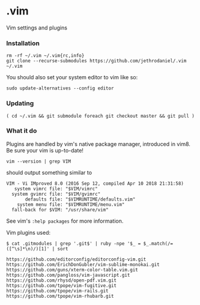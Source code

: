# .vim

Vim settings and plugins

### Installation

```
rm -rf ~/.vim ~/.vim{rc,info}
git clone --recurse-submodules https://github.com/jethrodaniel/.vim ~/.vim
```

You should also set your system editor to vim like so:

```
sudo update-alternatives --config editor
```

### Updating

```
( cd ~/.vim && git submodule foreach git checkout master && git pull )
```

### What it do

Plugins are handled by vim's native package manager, introduced in vim8. Be sure your vim is up-to-date!

```
vim --version | grep VIM
```

should output something similar to

```
VIM - Vi IMproved 8.0 (2016 Sep 12, compiled Apr 10 2018 21:31:58)
   system vimrc file: "$VIM/vimrc"
  system gvimrc file: "$VIM/gvimrc"
       defaults file: "$VIMRUNTIME/defaults.vim"
    system menu file: "$VIMRUNTIME/menu.vim"
  fall-back for $VIM: "/usr/share/vim"
```

See vim's `:help packages` for more information.

Vim plugins used:

```
$ cat .gitmodules | grep '.git$' | ruby -npe '$_ = $_.match(/= ([^\s]*\n)/)[1]' | sort

https://github.com/editorconfig/editorconfig-vim.git
https://github.com/ErichDonGubler/vim-sublime-monokai.git
https://github.com/guns/xterm-color-table.vim.git
https://github.com/pangloss/vim-javascript.git
https://github.com/rhysd/open-pdf.vim.git
https://github.com/tpope/vim-fugitive.git
https://github.com/tpope/vim-rails.git
https://github.com/tpope/vim-rhubarb.git
```
